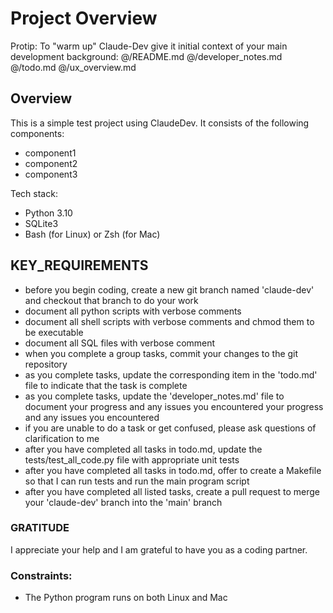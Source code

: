 # Project Overview

Protip: To "warm up" Claude-Dev give it initial context of your main development background:
@/README.md @/developer_notes.md @/todo.md @/ux_overview.md

## Overview

This is a simple test project using ClaudeDev. It consists of the following components:
 - component1
 - component2
 - component3

Tech stack:
 - Python 3.10
 - SQLite3
 - Bash (for Linux) or Zsh (for Mac)

## KEY_REQUIREMENTS
 
 - before you begin coding, create a new git branch named 'claude-dev' and checkout that branch to do your work
 - document all python scripts with verbose comments
 - document all shell scripts with verbose comments and chmod them to be executable
 - document all SQL files with verbose comment
 - when you complete a group tasks, commit your changes to the git repository
 - as you complete tasks, update the corresponding item in the 'todo.md' file to indicate that the task is complete
 - as you complete tasks, update the 'developer_notes.md' file to document your progress and any issues you encountered
  your progress and any issues you encountered
 - if you are unable to do a task or get confused, please ask questions of clarification to me
 - after you have completed all tasks in todo.md, update the tests/test_all_code.py file with appropriate unit tests
 - after you have completed all tasks in todo.md, offer to create a Makefile so that I can run tests and run the main program script
 - after you have completed all listed tasks, create a pull request to merge your 'claude-dev' branch into the 'main' branch
 
### GRATITUDE
 
I appreciate your help and I am grateful to have you as a coding partner.

### Constraints:
 
 - The Python program runs on both Linux and Mac